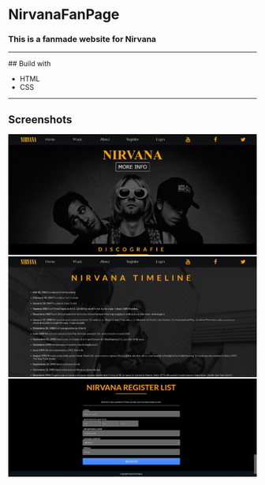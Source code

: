 # NirvanaFanPage
<h3>This is a fanmade website for Nirvana </h3>
<hr>
## Build with
<ul>
<li>HTML</li>
<li>CSS</li>
</ul>
<hr>

## Screenshots
<img src="img/2.png">
<img src="img/1.png">
<img src="img/3.png">
